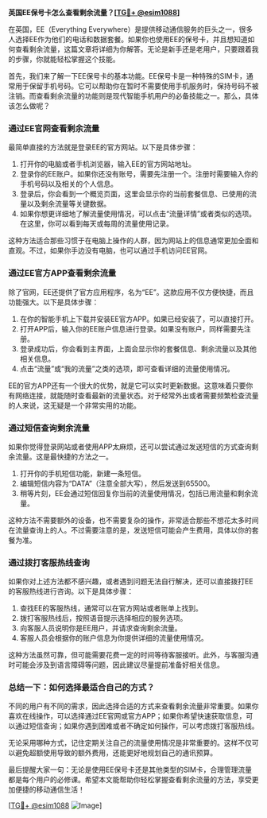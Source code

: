 **英国EE保号卡怎么查看剩余流量？[[TG💪+ @esim1088](https://t.me/s/esim1088)]**

在英国，EE（Everything Everywhere）是提供移动通信服务的巨头之一，很多人选择EE作为他们的电话和数据套餐。如果你也使用EE的保号卡，并且想知道如何查看剩余流量，这篇文章将详细为你解答。无论是新手还是老用户，只要跟着我的步骤，你就能轻松掌握这个技能。

首先，我们来了解一下EE保号卡的基本功能。EE保号卡是一种特殊的SIM卡，通常用于保留手机号码。它可以帮助你在暂时不需要使用手机服务时，保持号码不被注销。而查看剩余流量的功能则是现代智能手机用户的必备技能之一。那么，具体该怎么做呢？

### **通过EE官网查看剩余流量**

最简单直接的方法就是登录EE的官方网站。以下是具体步骤：

1. 打开你的电脑或者手机浏览器，输入EE的官方网站地址。
2. 登录你的EE账户。如果你还没有账号，需要先注册一个。注册时需要输入你的手机号码以及相关的个人信息。
3. 登录后，你会看到一个概览页面，这里会显示你的当前套餐信息、已使用的流量以及剩余流量等关键数据。
4. 如果你想更详细地了解流量使用情况，可以点击“流量详情”或者类似的选项。在这里，你可以看到每天或每周的流量使用记录。

这种方法适合那些习惯于在电脑上操作的人群，因为网站上的信息通常更加全面和直观。不过，如果你手边没有电脑，也可以通过手机访问EE官网。

### **通过EE官方APP查看剩余流量**

除了官网，EE还提供了官方应用程序，名为“EE”。这款应用不仅方便快捷，而且功能强大。以下是具体步骤：

1. 在你的智能手机上下载并安装EE官方APP。如果已经安装了，可以直接打开。
2. 打开APP后，输入你的EE账户信息进行登录。如果没有账户，同样需要先注册。
3. 登录成功后，你会看到主界面，上面会显示你的套餐信息、剩余流量以及其他相关信息。
4. 点击“流量”或“我的流量”之类的选项，即可查看详细的流量使用情况。

EE的官方APP还有一个很大的优势，就是它可以实时更新数据。这意味着只要你有网络连接，就能随时查看最新的流量状态。对于经常外出或者需要频繁检查流量的人来说，这无疑是一个非常实用的功能。

### **通过短信查询剩余流量**

如果你觉得登录网站或者使用APP太麻烦，还可以尝试通过发送短信的方式查询剩余流量。这是最快捷的方法之一。

1. 打开你的手机短信功能，新建一条短信。
2. 编辑短信内容为“DATA”（注意全部大写），然后发送到65500。
3. 稍等片刻，EE会通过短信回复你当前的流量使用情况，包括已用流量和剩余流量。

这种方法不需要额外的设备，也不需要复杂的操作，非常适合那些不想花太多时间在流量查询上的人。不过需要注意的是，发送短信可能会产生费用，具体以你的套餐为准。

### **通过拨打客服热线查询**

如果你对上述方法都不感兴趣，或者遇到问题无法自行解决，还可以直接拨打EE的客服热线进行咨询。以下是具体步骤：

1. 查找EE的客服热线，通常可以在官方网站或者账单上找到。
2. 拨打客服热线后，按照语音提示选择相应的服务选项。
3. 向客服人员说明你是EE用户，并请求查询剩余流量。
4. 客服人员会根据你的账户信息为你提供详细的流量使用情况。

这种方法虽然可靠，但可能需要花费一定的时间等待客服接听。此外，与客服沟通时可能会涉及到语言障碍等问题，因此建议尽量提前准备好相关信息。

### **总结一下：如何选择最适合自己的方式？**

不同的用户有不同的需求，因此选择合适的方式来查看剩余流量非常重要。如果你喜欢在线操作，可以选择通过EE官网或官方APP；如果你希望快速获取信息，可以通过短信查询；如果你遇到困难或者不确定如何操作，可以考虑拨打客服热线。

无论采用哪种方式，记住定期关注自己的流量使用情况是非常重要的。这样不仅可以避免超额使用导致的额外费用，还能更好地规划自己的通讯预算。

最后提醒大家一句：无论是使用EE保号卡还是其他类型的SIM卡，合理管理流量都是每个用户的必修课。希望本文能帮助你轻松掌握查看剩余流量的方法，享受更加便捷的移动通信生活！

[[TG💪+ @esim1088](https://t.me/s/esim1088) ![Image](https://i.postimg.cc/4NQfJmqS/Snipaste-2025-05-13-00-14-12.png)]